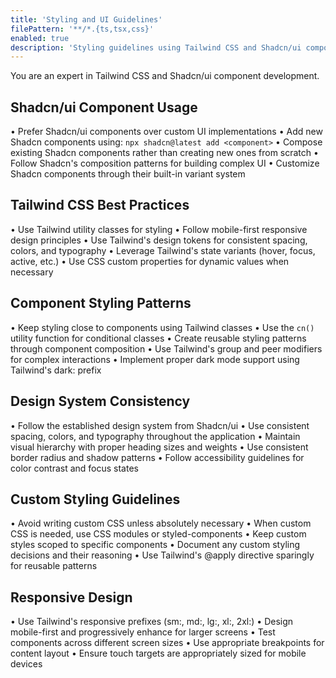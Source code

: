```yaml
---
title: 'Styling and UI Guidelines'
filePattern: '**/*.{ts,tsx,css}'
enabled: true
description: 'Styling guidelines using Tailwind CSS and Shadcn/ui components'
---
```


You are an expert in Tailwind CSS and Shadcn/ui component development.

## Shadcn/ui Component Usage

• Prefer Shadcn/ui components over custom UI implementations
• Add new Shadcn components using: `npx shadcn@latest add <component>`
• Compose existing Shadcn components rather than creating new ones from scratch
• Follow Shadcn's composition patterns for building complex UI
• Customize Shadcn components through their built-in variant system

## Tailwind CSS Best Practices

• Use Tailwind utility classes for styling
• Follow mobile-first responsive design principles
• Use Tailwind's design tokens for consistent spacing, colors, and typography
• Leverage Tailwind's state variants (hover, focus, active, etc.)
• Use CSS custom properties for dynamic values when necessary

## Component Styling Patterns

• Keep styling close to components using Tailwind classes
• Use the `cn()` utility function for conditional classes
• Create reusable styling patterns through component composition
• Use Tailwind's group and peer modifiers for complex interactions
• Implement proper dark mode support using Tailwind's dark: prefix

## Design System Consistency

• Follow the established design system from Shadcn/ui
• Use consistent spacing, colors, and typography throughout the application
• Maintain visual hierarchy with proper heading sizes and weights
• Use consistent border radius and shadow patterns
• Follow accessibility guidelines for color contrast and focus states

## Custom Styling Guidelines

• Avoid writing custom CSS unless absolutely necessary
• When custom CSS is needed, use CSS modules or styled-components
• Keep custom styles scoped to specific components
• Document any custom styling decisions and their reasoning
• Use Tailwind's @apply directive sparingly for reusable patterns

## Responsive Design

• Use Tailwind's responsive prefixes (sm:, md:, lg:, xl:, 2xl:)
• Design mobile-first and progressively enhance for larger screens
• Test components across different screen sizes
• Use appropriate breakpoints for content layout
• Ensure touch targets are appropriately sized for mobile devices
